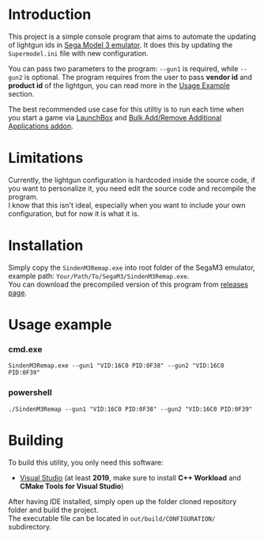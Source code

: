 # Introduction

This project is a simple console program that aims to automate the updating of lightgun ids in [Sega Model 3 emulator](https://www.supermodel3.com/).
It does this by updating the `Supermodel.ini` file with new configuration.

You can pass two parameters to the program: `--gun1` is required, while `--gun2` is optional.
The program requires from the user to pass **vendor id** and **product id** of the lightgun, you can read more in the [Usage Example](#usage-example) section.  

The best recommended use case for this utiltiy is to run each time when you start a game via [LaunchBox](https://www.launchbox-app.com/) and [Bulk Add/Remove Additional Applications addon](https://forums.launchbox-app.com/files/file/4375-bulk-addremove-additional-applications/).

# Limitations

Currently, the lightgun configuration is hardcoded inside the source code, if you want to personalize it, you need edit the source code and recompile the program.  
I know that this isn't ideal, especially when you want to include your own configuration, but for now it is what it is.

# Installation

Simply copy the `SindenM3Remap.exe` into root folder of the SegaM3 emulator, example path: `Your/Path/To/SegaM3/SindenM3Remap.exe`.  
You can download the precompiled version of this program from [releases page](https://github.com/Patrix9999/SindenM3Remap/releases).

# Usage example

### cmd.exe

```
SindenM3Remap.exe --gun1 "VID:16C0 PID:0F38" --gun2 "VID:16C0 PID:0F39"
```

### powershell

```
./SindenM3Remap --gun1 "VID:16C0 PID:0F38" --gun2 "VID:16C0 PID:0F39"
```

# Building

To build this utility, you only need this software:
- [Visual Studio](https://visualstudio.microsoft.com/pl/) (at least **2019**, make sure to install **C++ Workload** and **CMake Tools for Visual Studio**)

After having IDE installed, simply open up the folder cloned repository folder and build the project.  
The executable file can be located in `out/build/CONFIGURATION/` subdirectory.